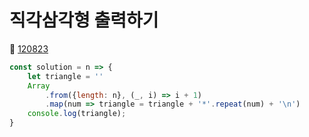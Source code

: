 # 직각삼각형 출력하기
🔗 <a href="https://school.programmers.co.kr/learn/courses/30/lessons/120823">120823</a>

```javascript
const solution = n => {
    let triangle = ''
    Array
        .from({length: n}, (_, i) => i + 1)
        .map(num => triangle = triangle + '*'.repeat(num) + '\n')
    console.log(triangle);
}
```
